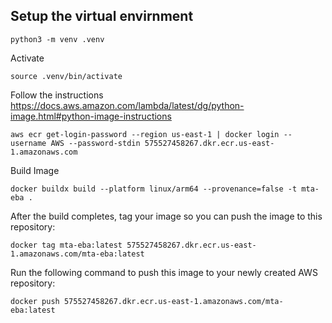 ## Setup the virtual envirnment 
```
python3 -m venv .venv 
```
Activate 
```
source .venv/bin/activate
```

Follow the instructions 
https://docs.aws.amazon.com/lambda/latest/dg/python-image.html#python-image-instructions



```
aws ecr get-login-password --region us-east-1 | docker login --username AWS --password-stdin 575527458267.dkr.ecr.us-east-1.amazonaws.com
```
Build Image 
```
docker buildx build --platform linux/arm64 --provenance=false -t mta-eba .
```
After the build completes, tag your image so you can push the image to this repository:
```
docker tag mta-eba:latest 575527458267.dkr.ecr.us-east-1.amazonaws.com/mta-eba:latest
```
Run the following command to push this image to your newly created AWS repository:
```
docker push 575527458267.dkr.ecr.us-east-1.amazonaws.com/mta-eba:latest
```
